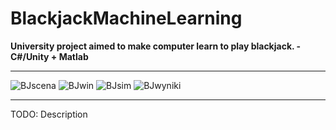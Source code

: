 # BlackjackMachineLearning
**University project aimed to make computer learn to play blackjack. - C#/Unity + Matlab**

- - -

![BJscena](https://user-images.githubusercontent.com/96893372/221725339-c3d98e0b-0fc0-4209-94a9-9ee25f95ecc2.png)
![BJwin](https://user-images.githubusercontent.com/96893372/221725348-2560f09e-f6f7-4c3a-8026-11fb475a8d76.png)
![BJsim](https://user-images.githubusercontent.com/96893372/221725355-fcbb8f6d-ad87-4525-b942-a3cbc3fbfca7.png)
![BJwyniki](https://user-images.githubusercontent.com/96893372/221725364-04ee2593-db5a-4438-880e-d84e89f645c4.png)

- - -

TODO: Description
